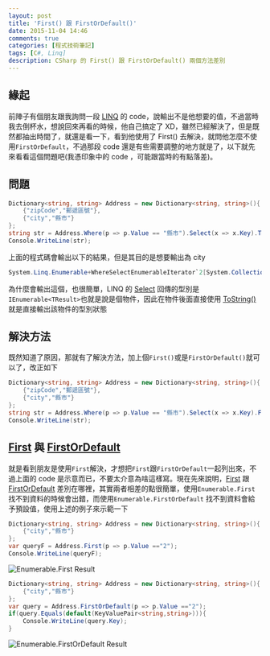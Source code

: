 ```yaml
---
layout: post
title: 'First() 跟 FirstOrDefault()'
date: 2015-11-04 14:46
comments: true
categories: [程式技術筆記]
tags: [C#, Linq]
description: CSharp 的 First() 跟 FirstOrDefault() 兩個方法差別
---
```

## 緣起
前陣子有個朋友跟我詢問一段 [LINQ][1] 的 code，說輸出不是他想要的值，不過當時我去倒杯水，想說回來再看的時候，他自己搞定了 XD，雖然已經解決了，但是既然都抽出時間了，就還是看一下，看到他使用了 First() 去解決，就問他怎麼不使用`FirstOrDefault`，不過那段 code 還是有些需要調整的地方就是了，以下就先來看看這個問題吧(我憑印象中的 code ，可能跟當時的有點落差)。

## 問題
``` csharp
Dictionary<string, string> Address = new Dictionary<string, string>(){
	{"zipCode","郵遞區號"},
	{"city","縣市"}
};
string str = Address.Where(p => p.Value == "縣市").Select(x => x.Key).ToString();
Console.WriteLine(str);
```
上面的程式碼會輸出以下的結果，但是其目的是想要輸出為 city

``` csharp
System.Linq.Enumerable+WhereSelectEnumerableIterator`2[System.Collections.Generic.KeyValuePair`2[System.String,System.String],System.String] 
```
為什麼會輸出這個，也很簡單，LINQ 的 [Select][5] 回傳的型別是`IEnumerable<TResult>`也就是說是個物件，因此在物件後面直接使用 [ToString()][2] 就是直接輸出該物件的型別狀態

## 解決方法
既然知道了原因，那就有了解決方法，加上個`First()`或是`FirstOrDefault()`就可以了，改正如下
``` csharp
Dictionary<string, string> Address = new Dictionary<string, string>(){
	{"zipCode","郵遞區號"},
	{"city","縣市"}
};
string str = Address.Where(p => p.Value == "縣市").Select(x => x.Key).First().ToString();
Console.WriteLine(str);
```

## [First][3] 與 [FirstOrDefault][4]
就是看到朋友是使用`First`解決，才想把`First`跟`FirstOrDefault`一起列出來，不過上面的 code 是示意而已，不要太介意為啥這樣寫。現在先來說明，[First][3] 跟 [FirstOrDefault][4] 差別在哪裡，其實兩者相差的點很簡單，使用`Enumerable.First`找不到資料的時候會出錯，而使用`Enumerable.FirstOrDefault` 找不到資料會給予預設值，使用上述的例子來示範一下
``` csharp Enumerable.First(會發生錯誤)
Dictionary<string, string> Address = new Dictionary<string, string>(){
	{"city","縣市"}
};
var queryF = Address.First(p => p.Value =="2");
Console.WriteLine(queryF);
```

![Enumerable.First Result](https://lh3.googleusercontent.com/PcmjVMFQXBxQEuke54Qnl2uwXK712VTfg-djruLOZLZuf1-vb446BwK_6nIRKb_ecCgLy_d3s3wyS3Uo9FaPNMqGYYi0mNLnKs5Qx38lZZ68kClzc6pImwRNzacttVR4M2FUTByXXDNWWhszcuhxR8J3EIXbU7H_0JsyOYmKJOaYfie5Iyw56HLD6ifVbtBWfxJU3WUOoVxtYINBR25w0rrkzeJl19rLoMTHrEuEedDLzHHY_BdVnhAknsUZt-h66mUltm7w5HkixkZquj0JFf8SaiaeC9S4wn96SQ4MRE-ncA-SohnDPPp4Y1tu0DZQUKxBOdofFbpTHpKkHWllUBbeyvr1mdAxeHER5IcDO0OU4GeqTDaa0I4djFoFJ-GqgZGrJUdva-9dnVQz0iqtZFL2bRL6FnyuqWEiXfzAKN31F_T9NEliAgsd6XrZw-Kvcw3lhiHjI30_kLGQOb7W78PxZzURpzDgkdK99MSpbxhLMAsMc8LsP_Sigyzflb3uZ3NADtbqsZpI2XlqNmhv1c7unDbRyRvdFJuVvz8MDuMZRqEEGdfux_C3CDrsv0ESEozUhahqAhKZJomqlrVU8EP8OBhUVggNi9brQqkZH1eKpupPSGU1ojVizG24pSXKsPeRSC1F9Juaei73q_ZD3HeQ8bPBMy4KA94EaVcYXg=w753-h266-no)

``` csharp Enumerable.FirstOrDefault
Dictionary<string, string> Address = new Dictionary<string, string>(){	
	{"city","縣市"}
};
var query = Address.FirstOrDefault(p => p.Value =="2");
if(query.Equals(default(KeyValuePair<string,string>))){
	Console.WriteLine(query.Key);
}
```

![Enumerable.FirstOrDefault Result](https://lh3.googleusercontent.com/M_LDcyF5Jz0rBY7a0MaR6OfXq1sltbHvOzG74YQ817Uj1IjOckKmcIgOqWhGpAO68dEN0h32qnKrO1P9z9EbJqBUTWRSIxbTvth3uHrrMK2fZLt5xypqUiWeGKj42cTxvg00SozWyEjUj1RN2nC8CxUE6Xr7SpNduXrhK_0egR3FfmfXaZJK3_JUj0GE6asd0jlAHq6QtovjzwqoDIyBC5BcKIA2C_L0XFDKejLgkyiygaIEOrspI0H-tqZO0fhjHgrusFJLa4ez1-ahRjuo2sfQl5tnGPYsksdOWaBL5p4_kwIcBk15n6RZAM29erV2UaSUNBZJrrCMyabkXi46d4nWJC13OKUPbjB_lv_ukUqlL4ztFpbiTWgWaKfNXMo1txelwRSp7JiuyTCd8tiB8QQBIhJ-hYXeQVP-QA5Z4hB_FO7YIPhkbKYOMKo71WZ66OlYRRSDy0dmaMn50oiXFcfQif2BXiLJVH9Gw2cBD-WF2CGVgXpdVFODsOhjKnlM3yfEyaYhIoau8RZl13W5AFbkMf3bF-_woqCVWsjoo1MBKr1MRVAoyfFX3fwtlUXaTQ1CgqjiPUNhIiJqbQAUoL20MBCfJZFtkO3nNsmAHXz03vdtzHrRvi-HOii5V4mbG2JgObjxsia4v7WG_Uj7bxsqQhL9lqX4PfCcjRUlBA=w661-h322-no)

[1]: https://msdn.microsoft.com/zh-tw/library/bb397897.aspx "LINQ"
[2]: https://msdn.microsoft.com/zh-tw/library/system.object.tostring(v=vs.110).aspx "Object.ToString"
[3]: https://msdn.microsoft.com/en-us/library/vstudio/bb535050(v=vs.100).aspx "Enumerable.First"
[4]: https://msdn.microsoft.com/zh-tw/library/vstudio/bb340482(v=vs.100).aspx "Enumerable.FirstOrDefault"
[5]: https://msdn.microsoft.com/zh-tw/library/vstudio/bb548891(v=vs.100).aspx "MSDN - Enumerable.Select"